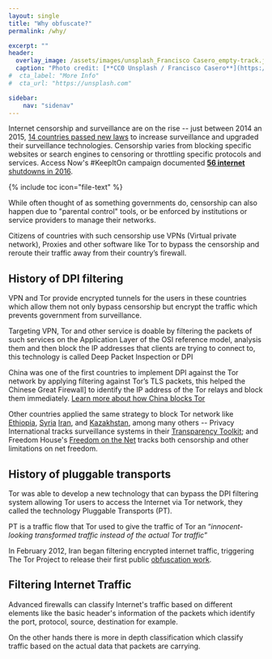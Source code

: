 ```yaml
---
layout: single
title: "Why obfuscate?"
permalink: /why/

excerpt: ""
header:
  overlay_image: /assets/images/unsplash_Francisco Casero_empty-track.jpg
  caption: "Photo credit: [**CC0 Unsplash / Francisco Casero**](https://unsplash.com)"
#  cta_label: "More Info"
#  cta_url: "https://unsplash.com"

sidebar:
    nav: "sidenav"
---
```


Internet censorship and surveillance are on the rise -- just between 2014 an 2015, [14 countries passed new laws](https://freedomhouse.org/report/freedom-net/freedom-net-2015) to increase surveillance and upgraded their surveillance technologies. Censorship varies from blocking specific websites or search engines to censoring or throttling specific protocols and services. Access Now's #KeepItOn campaign documented [**56 internet** shutdowns in 2016](https://www.accessnow.org/keepiton/).

{% include toc icon="file-text" %}

While often thought of as something governments do, censorship can also happen due to "parental control" tools, or be enforced by institutions or service providers to manage their networks.  

Citizens of countries with such censorship use VPNs (Virtual private network), Proxies and other software like Tor to bypass the censorship and reroute their traffic away from their country’s firewall.

## History of DPI filtering

VPN and Tor provide encrypted tunnels for the users in these countries which allow them not only bypass censorship but encrypt the traffic which prevents government from surveillance.

Targeting VPN, Tor and other service is doable by filtering the packets of such services on the Application Layer of the OSI reference model, analysis them and then block the IP addresses that clients are trying to connect to, this technology is called Deep Packet Inspection or DPI

China was one of the first countries to implement DPI against the Tor network by applying filtering against Tor’s TLS packets, this helped the Chinese Great Firewall] to identify the IP address of the Tor relays and block them immediately. [Learn more about how China blocks Tor](https://www.technologyreview.com/s/427413/how-china-blocks-the-tor-anonymity-network/
)

Other countries applied the same strategy to block Tor network like [Ethiopia](https://blog.torproject.org/blog/ethiopia-introduces-deep-packet-inspection), [Syria](http://secdev-foundation.org/wp-content/uploads/2014/08/Flash-Note-Syria-8-Syrian-regime-tightens-access-to-secure-online-communications.pdf
) [Iran](https://smallmedia.org.uk/work/writers-block-the-story-of-censorship-in-iran), and [Kazakhstan](https://bugs.torproject.org/20348#comment:184), among many others -- Privacy International tracks surveillance systems in their [Transparency Toolkit](https://sii.transparencytoolkit.org/); and Freedom House's [Freedom on the Net](https://freedomhouse.org/report/table-country-scores-fotn-2016) tracks both censorship and other limitations on net freedom.

## History of pluggable transports

Tor was able to develop a new technology that can bypass the DPI filtering system allowing Tor users to access the Internet via Tor network, they called the technology Pluggable Transports (PT).

PT is a traffic flow that Tor used to give the traffic of Tor an “*innocent-looking transformed traffic instead of the actual Tor traffic*” 

In February 2012, Iran began filtering encrypted internet traffic, triggering The Tor Project to release their first public [obfuscation work](https://blog.torproject.org/blog/obfsproxy-next-step-censorship-arms-race).

<!-- MORE -->

## Filtering Internet Traffic

Advanced firewalls can classify Internet's traffic based on different elements like the basic header's information of the packets which identify the port, protocol, source, destination for example.

On the other hands there is more in depth classification which classify traffic based on the actual data that packets are carrying.

<!-- MORE -->
